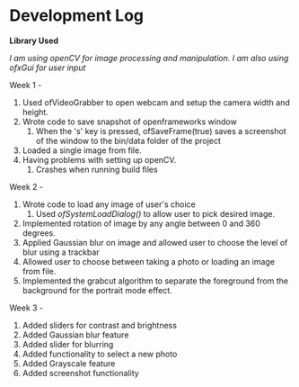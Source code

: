 # Development Log

**Library Used** 

*I am using openCV for image processing and manipulation. I am also using ofxGui for user input*

Week 1 - 
1. Used ofVideoGrabber to open webcam and setup the camera width and height.
2. Wrote code to save snapshot of openframeworks window
	1. When the 's' key is pressed, ofSaveFrame(true) saves a screenshot of the window to the bin/data folder of the project
3. Loaded a single image from file.
4. Having problems with setting up openCV.
	1. Crashes when running build files

Week 2 - 
1. Wrote code to load any image of user's choice
	1. Used *ofSystemLoadDialog()* to allow user to pick desired image.
2. Implemented rotation of image by any angle between 0 and 360 degrees.
3. Applied Gaussian blur on image and allowed user to choose the level of blur using a trackbar
4. Allowed user to choose between taking a photo or loading an image from file.
5. Implemented the grabcut algorithm to separate the foreground from the background for the portrait mode effect.

Week 3 -
1. Added sliders for contrast and brightness
2. Added Gaussian blur feature
3. Added slider for blurring
4. Added functionality to select a new photo
5. Added Grayscale feature
6. Added screenshot functionality

